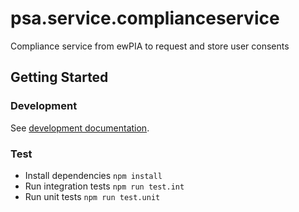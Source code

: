 # psa.service.complianceservice

Compliance service from ewPIA to request and store user consents

## Getting Started

### Development

See [development documentation](../docs/development.md).

### Test

- Install dependencies `npm install`
- Run integration tests `npm run test.int`
- Run unit tests `npm run test.unit`
